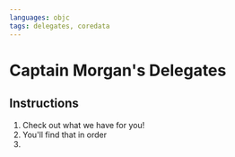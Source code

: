 ```yaml
---
languages: objc
tags: delegates, coredata
---
```


# Captain Morgan's Delegates

## Instructions

  1. Check out what we have for you!
  2. You'll find that in order 
  3. 
